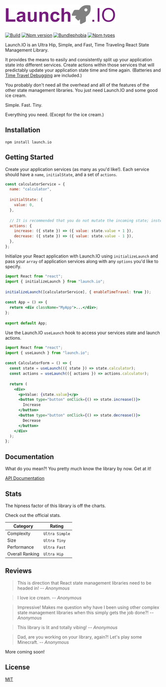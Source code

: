 # ![Launch.IO Logo](./logo/logo-small.png)

[![Build](https://github.com/jbillmann/launch.io/workflows/Launch.IO%20Build/badge.svg)](https://github.com/jbillmann/launch.io/actions?query=workflow%3A%22Launch.IO+Build%22)
[![Npm version](https://img.shields.io/npm/v/launch.io.svg)](https://npmjs.org/package/launch.io)
[![Bundlephobia](https://img.shields.io/bundlephobia/minzip/launch.io)](https://bundlephobia.com/result?p=launch.io)
[![Npm types](https://img.shields.io/npm/types/launch.io.svg)](https://npmjs.org/package/launch.io)

Launch.IO is an Ultra Hip, Simple, and Fast, Time Traveling React State Management Library.

It provides the means to easily and consistently split up your application state into different services. Create actions within those services that will predictably update your application state time and time again. (Batteries and [Time Travel Debugging](./docs/api/timeTravelDebugging.md) are included.)

You probably don't need all the overhead and alll of the features of the other state management libraries. You just need Launch.IO and some good ice cream.

Simple. Fast. Tiny.

Everything you need. (Except for the ice cream.)

## Installation

```
npm install launch.io
```

## Getting Started

Create your application services (as many as you'd like!). Each service should have a `name`, `initialState`, and a set of `actions`.

```javascript
const calculatorService = {
  name: "calculator",

  initialState: {
    value: 0,
  },

  // It is recommended that you do not mutate the incoming state; instead return a brand new state.
  actions: {
    increase: ({ state }) => ({ value: state.value + 1 }),
    decrease: ({ state }) => ({ value: state.value - 1 }),
  },
};
```

Initialize your React application with Launch.IO using `initializeLaunch` and pass your `array` of application services along with any `options` you'd like to specify.

```jsx
import React from "react";
import { initializeLaunch } from "launch.io";

initializeLaunch([calculatorService], { enableTimeTravel: true });

const App = () => {
  return <div className="MyApp">...</div>;
};

export default App;
```

Use the Launch.IO `useLaunch` hook to access your services state and launch actions.

```jsx
import React from "react";
import { useLaunch } from "launch.io";

const CalculatorForm = () => {
  const state = useLaunch(({ state }) => state.calculator);
  const actions = useLaunch(({ actions }) => actions.calculator);

  return (
    <div>
      <p>Value: {state.value}</p>
      <button type="button" onClick={() => state.increase()}>
        Increase
      </button>
      <button type="button" onClick={() => state.decrease()}>
        Decrease
      </button>
    </div>
  );
};
```

## Documentation

What do you mean?! You pretty much know the library by now. Get at it!

[API Documentation](./docs/api/index.md)

## Stats

The hipness factor of this library is off the charts.

Check out the official stats.

| Category        | Rating         |
| --------------- | -------------- |
| Complexity      | `Ultra Simple` |
| Size            | `Ultra Tiny`   |
| Performance     | `Ultra Fast`   |
| Overall Ranking | `Ultra Hip`    |

## Reviews

> This is direction that React state management libraries need to be headed in!
> -- <cite>Anonymous</cite>

> I love ice cream.
> -- <cite>Anonymous</cite>

> Impressive! Makes me question why have I been using other complex state management libraries when this simply gets the job done?!
> -- <cite>Anonymous</cite>

> This library is lit and totally vibing!
> -- <cite>Anonymous</cite>

> Dad, are you working on your library, again?! Let's play some Minecraft.
> -- <cite>Anonymous</cite>

More coming soon!

## License

[MIT](LICENSE)
